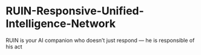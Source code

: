 # RUIN-Responsive-Unified-Intelligence-Network
RUIN  is your AI companion who doesn’t just respond — he is responsible of his act 
